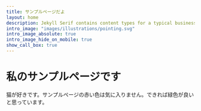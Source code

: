 ```yaml
---
title: サンプルページだよ
layout: home
description: Jekyll Serif contains content types for a typical business website. The theme is fully responsive, blazing fast and artfully illustrated.
intro_image: "images/illustrations/pointing.svg"
intro_image_absolute: true
intro_image_hide_on_mobile: true
show_call_box: true
---
```


# 私のサンプルページです

猫が好きです。サンプルページの赤い色は気に入りません。できれば緑色が良いと思っています。
